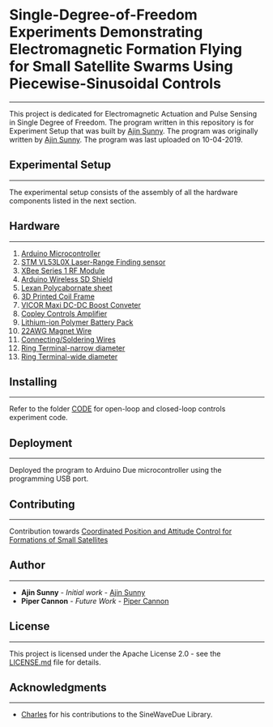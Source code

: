 # Single-Degree-of-Freedom Experiments Demonstrating Electromagnetic Formation Flying for Small Satellite Swarms Using Piecewise-Sinusoidal Controls
---
This project is dedicated for Electromagnetic Actuation and Pulse Sensing in Single Degree of Freedom. The program written in this repository is for Experiment Setup that was built by [Ajin Sunny](https://github.com/ajinsunny). The program was originally written by [Ajin Sunny](https://github.com/ajinsunny). The program was last uploaded on 10-04-2019. 

## Experimental Setup 
---
The experimental setup consists of the assembly of all the hardware components listed in the next section.

## Hardware
---
1. [Arduino Microcontroller](https://store.arduino.cc/usa/due)
2. [STM VL53L0X Laser-Range Finding sensor](https://www.dfrobot.com/product-1706.html)
3. [XBee Series 1 RF Module](https://www.sparkfun.com/products/retired/8665)
4. [Arduino Wireless SD Shield](https://store.arduino.cc/usa/arduino-wireless-sd-shield)
5. [Lexan Polycabornate sheet](https://www.lowes.com/pd/LEXAN-Clear-Polycarbonate-Sheet/3143465) 
6. [3D Printed Coil Frame](https://www.amazon.com/Printer-Filament-Dimensional-Accuracy-2-2lbs/dp/B07CZ5CPXF/ref=sr_1_2_sspa?crid=32P5JQFB26J68&keywords=pla+filament&qid=1575748474&sprefix=PLA+fil%2Caps%2C178&sr=8-2-spons&psc=1&spLa=ZW5jcnlwdGVkUXVhbGlmaWVyPUExR1E1M0VFM09RTVIxJmVuY3J5cHRlZElkPUEwMTU0MDgzMTVVRktIWE9QTDNRWiZlbmNyeXB0ZWRBZElkPUEwNDEwOTQxVERWMUxUV1dMRkdWJndpZGdldE5hbWU9c3BfYXRmJmFjdGlvbj1jbGlja1JlZGlyZWN0JmRvTm90TG9nQ2xpY2s9dHJ1ZQ==) 
7. [VICOR Maxi DC-DC Boost Conveter](http://www.vicorpower.com/dc-dc-converters-board-mount/high-density-dc-dc-converters)
8. [Copley Controls Amplifier](http://copley-controls.industrialpartner.com/products-4/4122z.htm) 
9. [Lithium-ion Polymer Battery Pack](https://www.amazon.com/Floureon-Li-Polymer-Connector-Helicopter-Quadcopter/dp/B00LZKHNG8/ref=sr_1_2?crid=2XDO77LFBE7RI&keywords=floureon+3s+11.1v+25c&qid=1575748673&sprefix=floureon+3s+%2Caps%2C184&sr=8-2)
10. [22AWG Magnet Wire](https://www.amazon.com/Remington-Industries-22SNSP-Enameled-Diameter/dp/B01BD80T6M/ref=sr_1_1?keywords=22SNSP&qid=1575748701&sr=8-1) 
11. [Connecting/Soldering Wires](https://www.amazon.com/HGMZZQ-Solder-Electrical-Soldering-0-6mm-0-22lbs/dp/B07BGW4245/ref=sr_1_1_sspa?keywords=solder&qid=1575748733&sr=8-1-spons&psc=1&spLa=ZW5jcnlwdGVkUXVhbGlmaWVyPUFBNkk5MTZYTFBENk8mZW5jcnlwdGVkSWQ9QTA2OTMwNzIxODdWT1VRTTIzOVlSJmVuY3J5cHRlZEFkSWQ9QTA2MDc2MDczTEhTM1MzN1BJWlVSJndpZGdldE5hbWU9c3BfYXRmJmFjdGlvbj1jbGlja1JlZGlyZWN0JmRvTm90TG9nQ2xpY2s9dHJ1ZQ==)
12. [Ring Terminal-narrow diameter](https://www.digikey.com/products/en?keywords=328377-ND)
13. [Ring Terminal-wide diameter](https://www.digikey.com/products/en?keywords=A09071-ND)

## Installing
---
Refer to the folder [CODE](https://github.com/ajinsunny/Single-Degree-of-Freedom-Experiments-Demonstrating-Electromagnetic-Formation-Flying-for-Small-Satell/tree/master/src_code) for open-loop and closed-loop controls experiment code.

## Deployment
---
Deployed the program to Arduino Due microcontroller using the programming USB port. 

## Contributing
---
Contribution towards [Coordinated Position and Attitude Control for Formations of Small Satellites](https://uknow.uky.edu/research/nasa-kentucky-epscor-program-receives-850000-new-awards)


## Author
---
* **Ajin Sunny** - *Initial work* - [Ajin Sunny](https://github.com/ajinsunny)
* **Piper Cannon** - *Future Work* - [Piper Cannon](https://github.com/pipercannon)

## License
---
This project is licensed under the Apache License 2.0 - see the [LICENSE.md](LICENSE.md) file for details.

## Acknowledgments
---
* [Charles](https://github.com/cmasenas/) for his contributions to the SineWaveDue Library.

